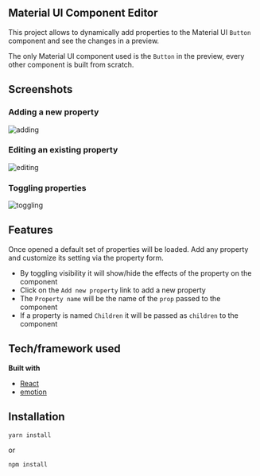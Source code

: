## Material UI Component Editor

This project allows to dynamically add properties to the Material UI `Button` component and see the changes in a preview.

The only Material UI component used is the `Button` in the preview, every other component is built from scratch.

## Screenshots

### Adding a new property

![adding](https://user-images.githubusercontent.com/45290018/158058207-0dcedd43-253e-478b-9501-94815942f268.gif)

### Editing an existing property

![editing](https://user-images.githubusercontent.com/45290018/158058537-9d111047-6935-424e-9e73-97e19cf31ef6.gif)

### Toggling properties

![toggling](https://user-images.githubusercontent.com/45290018/158058204-f7906c8e-bb60-4691-a37f-94cc7c573a58.gif)

## Features

Once opened a default set of properties will be loaded. Add any property and customize its setting via the property form.

- By toggling visibility it will show/hide the effects of the property on the component
- Click on the `Add new property` link to add a new property
- The `Property name` will be the name of the `prop` passed to the component
- If a property is named `Children` it will be passed as `children` to the component

## Tech/framework used

<b>Built with</b>

- [React](https://react.org)
- [emotion](https://emotion.sh)

## Installation

```
yarn install
```

or

```
npm install
```
